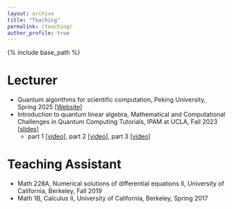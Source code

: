 ```yaml
---
layout: archive
title: "Teaching"
permalink: /teaching/
author_profile: true
---
```


{% include base_path %}

Lecturer
======
* Quantum algorithms for scientific computation, Peking University, Spring 2025 [[Website](/_pages/markdown.md)]
* Introduction to quantum linear algebra, Mathematical and Computational Challenges in Quantum Computing Tutorials, IPAM at UCLA, Fall 2023 [[slides](http://helper.ipam.ucla.edu/publications/cqctut/cqctut_19840.pdf)]
  * part 1 [[video](https://www.youtube.com/watch?v=tMJ_QQ9QO5I)], part 2 [[video](https://www.youtube.com/watch?v=zmS6QU56374)], part 3 [[video](https://www.youtube.com/watch?v=YC0vIOQJnnI)]

Teaching Assistant
======
* Math 228A, Numerical solutions of differential equations II, University of California, Berkeley, Fall 2019
* Math 1B, Calculus II, University of California, Berkeley, Spring 2017

